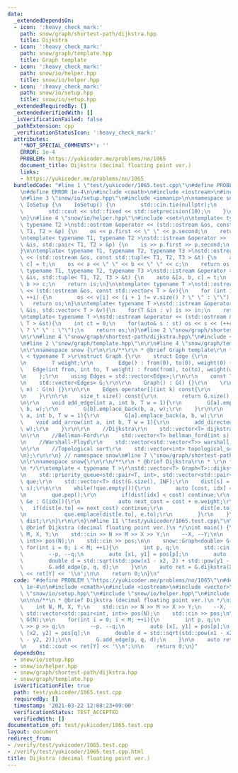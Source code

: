 ```yaml
---
data:
  _extendedDependsOn:
  - icon: ':heavy_check_mark:'
    path: snow/graph/shortest-path/dijkstra.hpp
    title: Dijkstra
  - icon: ':heavy_check_mark:'
    path: snow/graph/template.hpp
    title: Graph template
  - icon: ':heavy_check_mark:'
    path: snow/io/helper.hpp
    title: snow/io/helper.hpp
  - icon: ':heavy_check_mark:'
    path: snow/io/setup.hpp
    title: snow/io/setup.hpp
  _extendedRequiredBy: []
  _extendedVerifiedWith: []
  _isVerificationFailed: false
  _pathExtension: cpp
  _verificationStatusIcon: ':heavy_check_mark:'
  attributes:
    '*NOT_SPECIAL_COMMENTS*': ''
    ERROR: 1e-4
    PROBLEM: https://yukicoder.me/problems/no/1065
    document_title: Dijkstra (decimal floating point ver.)
    links:
    - https://yukicoder.me/problems/no/1065
  bundledCode: "#line 1 \"test/yukicoder/1065.test.cpp\"\n#define PROBLEM \"https://yukicoder.me/problems/no/1065\"\
    \n#define ERROR 1e-4\n\n#include <cmath>\n#include <iostream>\n#include <vector>\n\
    \n#line 3 \"snow/io/setup.hpp\"\n#include <iomanip>\n\nnamespace snow{\n\nstruct\
    \ IoSetup {\n    IoSetup() {\n        std::cin.tie(nullptr);\n        std::ios::sync_with_stdio(false);\n\
    \        std::cout << std::fixed << std::setprecision(10);\n    }\n} iosetup;\n\
    \n}\n#line 4 \"snow/io/helper.hpp\"\n#include <set>\n\ntemplate< typename T1,\
    \ typename T2 >\nstd::ostream &operator << (std::ostream &os, const std::pair<\
    \ T1, T2 > &p) {\n    os << p.first << \" \" << p.second;\n    return os;\n}\n\
    \ntemplate< typename T1, typename T2 >\nstd::istream &operator >> (std::istream\
    \ &is, std::pair< T1, T2 > &p) {\n    is >> p.first >> p.second;\n    return is;\n\
    }\n\ntemplate< typename T1, typename T2, typename T3 >\nstd::ostream &operator\
    \ << (std::ostream &os, const std::tuple< T1, T2, T3 > &t) {\n    auto &[a, b,\
    \ c] = t;\n    os << a << \" \" << b << \" \" << c;\n    return os;\n}\n\ntemplate<\
    \ typename T1, typename T2, typename T3 >\nstd::istream &operator >> (std::istream\
    \ &is, std::tuple< T1, T2, T3 > &t) {\n    auto &[a, b, c] = t;\n    is >> a >>\
    \ b >> c;\n    return is;\n}\n\ntemplate< typename T >\nstd::ostream &operator\
    \ << (std::ostream &os, const std::vector< T > &v){\n    for (int i = 0; i < (int)v.size();\
    \ ++i) {\n        os << v[i] << (i + 1 != v.size() ? \" \" : \"\");\n    }\n \
    \   return os;\n}\n\ntemplate< typename T >\nstd::istream &operator >>  (std::istream\
    \ &is, std::vector< T > &v){\n    for(T &in : v) is >> in;\n    return is;\n}\n\
    \ntemplate< typename T >\nstd::ostream &operator << (std::ostream &os, const std::set<\
    \ T > &st){\n    int ct = 0;\n    for(auto& s : st) os << s << (++ct != st.size()\
    \ ? \" \" : \"\");\n    return os;\n}\n#line 2 \"snow/graph/shortest-path/dijkstra.hpp\"\
    \n\r\n#line 4 \"snow/graph/shortest-path/dijkstra.hpp\"\n#include <queue>\r\n\r\
    \n#line 2 \"snow/graph/template.hpp\"\n\r\n#line 4 \"snow/graph/template.hpp\"\
    \n\r\nnamespace snow {\r\n\r\n/**\r\n * @brief Graph template\r\n */\r\ntemplate\
    \ < typename T >\r\nstruct Graph {\r\n    struct Edge {\r\n        int from, to;\r\
    \n        T weight;\r\n        Edge() : from(0), to(0), weight(0) {}\r\n     \
    \   Edge(int from, int to, T weight) : from(from), to(to), weight(weight) {}\r\
    \n    };\r\n    using Edges = std::vector<Edge>;\r\n\r\n    const T INF = std::numeric_limits<T>::max();\r\
    \n    std::vector<Edges> G;\r\n\r\n    Graph() : G() {}\r\n    \r\n    Graph(int\
    \ n) : G(n) {}\r\n\r\n    Edges operator[](int k) const{\r\n        return G[k];\r\
    \n    }\r\n\r\n    size_t size() const{\r\n        return G.size();\r\n    }\r\
    \n\r\n    void add_edge(int a, int b, T w = 1){\r\n        G[a].emplace_back(a,\
    \ b, w);\r\n        G[b].emplace_back(b, a, w);\r\n    }\r\n\r\n    void add_directed_edge(int\
    \ a, int b, T w = 1){\r\n        G[a].emplace_back(a, b, w);\r\n    }\r\n\r\n\
    \    void add_arrow(int a, int b, T w = 1){\r\n        add_directed_edge(a, b,\
    \ w);\r\n    }\r\n\r\n    //Dijkstra\r\n    std::vector<T> dijkstra(int s) const;\r\
    \n\r\n    //Bellman-Ford\r\n    std::vector<T> bellman_ford(int s) const;\r\n\r\
    \n    //Warshall-Floyd\r\n    std::vector<std::vector<T>> warshall_floyd() const;\r\
    \n\r\n    //Topological sort\r\n    std::vector<int> topological_sort() const;\r\
    \n};\r\n\r\n} // namespace snow\n#line 7 \"snow/graph/shortest-path/dijkstra.hpp\"\
    \n\r\nnamespace snow{\r\n\r\n/**\r\n * @brief Dijkstra\r\n * \r\n * @param s \r\
    \n */\r\ntemplate < typename T >\r\nstd::vector<T> Graph<T>::dijkstra(int s) const{\r\
    \n    std::priority_queue<std::pair<T, int>, std::vector<std::pair<T, int>>, std::greater<>>\
    \ que;\r\n    std::vector<T> dist(G.size(), INF);\r\n    dist[s] = 0;\r\n    que.emplace(dist[s],\
    \ s);\r\n\r\n    while(!que.empty()){\r\n        auto [cost, idx] = que.top();\r\
    \n        que.pop();\r\n        if(dist[idx] < cost) continue;\r\n        for(auto\
    \ &e : G[idx]){\r\n            auto next_cost = cost + e.weight;\r\n         \
    \   if(dist[e.to] <= next_cost) continue;\r\n            dist[e.to] = next_cost;\r\
    \n            que.emplace(dist[e.to], e.to);\r\n        }\r\n    }\r\n    return\
    \ dist;\r\n}\r\n\r\n}\n#line 11 \"test/yukicoder/1065.test.cpp\"\n\n\n/**\n *\
    \ @brief Dijkstra (decimal floating point ver.)\n */\nint main() {\n    int N,\
    \ M, X, Y;\n    std::cin >> N >> M >> X >> Y;\n    --X, --Y;\n\n    std::vector<std::pair<int,\
    \ int>> pos(N);\n    std::cin >> pos;\n\n    snow::Graph<double> G(N);\n\n   \
    \ for(int i = 0; i < M; ++i){\n        int p, q;\n        std::cin >> p >> q;\n\
    \        --p, --q;\n        auto [x1, y1] = pos[p];\n        auto [x2, y2] = pos[q];\n\
    \        double d = std::sqrt(std::pow(x1 - x2, 2) + std::pow(y1 - y2, 2));\n\n\
    \        G.add_edge(p, q, d);\n    }\n\n    auto ret = G.dijkstra(X);\n\n    std::cout\
    \ << ret[Y] << '\\n';\n\n    return 0;\n}\n"
  code: "#define PROBLEM \"https://yukicoder.me/problems/no/1065\"\n#define ERROR\
    \ 1e-4\n\n#include <cmath>\n#include <iostream>\n#include <vector>\n\n#include\
    \ \"snow/io/setup.hpp\"\n#include \"snow/io/helper.hpp\"\n#include \"snow/graph/shortest-path/dijkstra.hpp\"\
    \n\n\n/**\n * @brief Dijkstra (decimal floating point ver.)\n */\nint main() {\n\
    \    int N, M, X, Y;\n    std::cin >> N >> M >> X >> Y;\n    --X, --Y;\n\n   \
    \ std::vector<std::pair<int, int>> pos(N);\n    std::cin >> pos;\n\n    snow::Graph<double>\
    \ G(N);\n\n    for(int i = 0; i < M; ++i){\n        int p, q;\n        std::cin\
    \ >> p >> q;\n        --p, --q;\n        auto [x1, y1] = pos[p];\n        auto\
    \ [x2, y2] = pos[q];\n        double d = std::sqrt(std::pow(x1 - x2, 2) + std::pow(y1\
    \ - y2, 2));\n\n        G.add_edge(p, q, d);\n    }\n\n    auto ret = G.dijkstra(X);\n\
    \n    std::cout << ret[Y] << '\\n';\n\n    return 0;\n}"
  dependsOn:
  - snow/io/setup.hpp
  - snow/io/helper.hpp
  - snow/graph/shortest-path/dijkstra.hpp
  - snow/graph/template.hpp
  isVerificationFile: true
  path: test/yukicoder/1065.test.cpp
  requiredBy: []
  timestamp: '2021-03-22 12:08:23+09:00'
  verificationStatus: TEST_ACCEPTED
  verifiedWith: []
documentation_of: test/yukicoder/1065.test.cpp
layout: document
redirect_from:
- /verify/test/yukicoder/1065.test.cpp
- /verify/test/yukicoder/1065.test.cpp.html
title: Dijkstra (decimal floating point ver.)
---
```

